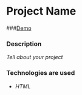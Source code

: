 # Project Name

###[Demo](https://ivanderkach.github.io/sports-app-landing/)

### Description

*Tell about your project*

### Technologies are used

- *HTML*

